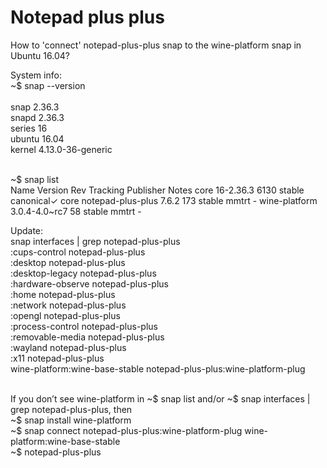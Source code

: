 # Notepad plus plus
How to 'connect' notepad-plus-plus snap to the wine-platform snap in Ubuntu 16.04?

System info: <br />
~$ snap --version <br /><br />
snap    2.36.3 <br />
snapd   2.36.3 <br />
series  16 <br />
ubuntu  16.04 <br />
kernel  4.13.0-36-generic <br /><br />

~$ snap list <br />
Name               Version        Rev   Tracking  Publisher   Notes
core               16-2.36.3      6130  stable    canonical✓  core
notepad-plus-plus  7.6.2          173   stable    mmtrt       -
wine-platform      3.0.4-4.0~rc7  58    stable    mmtrt       -

Update: <br />
snap interfaces | grep notepad-plus-plus <br />
:cups-control                    notepad-plus-plus <br />
:desktop                         notepad-plus-plus <br />
:desktop-legacy                  notepad-plus-plus <br />
:hardware-observe                notepad-plus-plus <br />
:home                            notepad-plus-plus <br />
:network                         notepad-plus-plus <br />
:opengl                          notepad-plus-plus <br />
:process-control                 notepad-plus-plus <br />
:removable-media                 notepad-plus-plus <br />
:wayland                         notepad-plus-plus <br />
:x11                             notepad-plus-plus <br />
wine-platform:wine-base-stable   notepad-plus-plus:wine-platform-plug <br /><br />

If you don’t see wine-platform in ~$ snap list and/or ~$ snap interfaces | grep notepad-plus-plus, then  <br />
~$ snap install wine-platform <br />
~$ snap connect notepad-plus-plus:wine-platform-plug wine-platform:wine-base-stable <br />
~$ notepad-plus-plus
